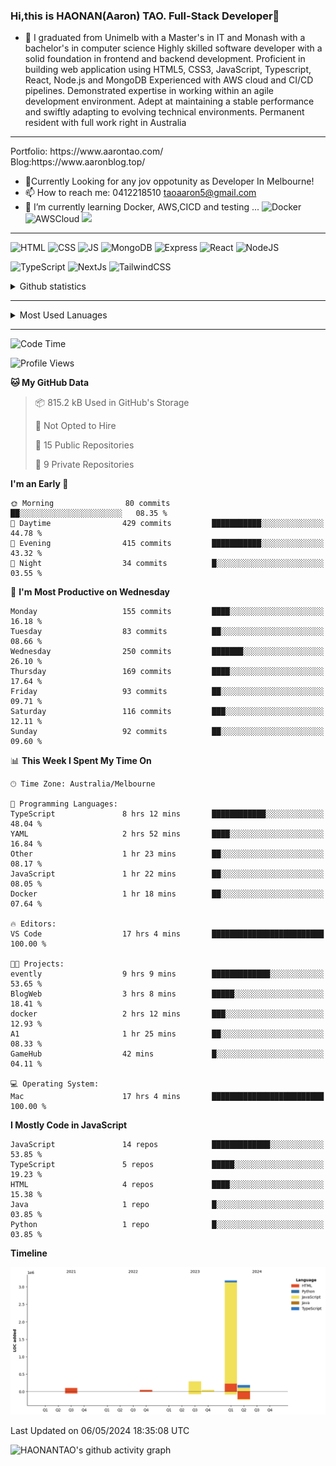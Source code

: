 ### Hi,this is HAONAN(Aaron) TAO. Full-Stack Developer👋

- 🔭 I graduated from Unimelb with a Master's in IT and Monash with a bachelor's in computer science
Highly skilled software developer with a solid foundation in frontend  and backend development. Proficient in building web application using HTML5, CSS3, JavaScript, Typescript, React, Node.js and MongoDB
Experienced with AWS cloud and CI/CD pipelines.
Demonstrated expertise in working within an agile development environment.
Adept at maintaining a stable performance and swiftly adapting to evolving technical environments.
Permanent resident with full work right in Australia
<hr/>
Portfolio: https://www.aarontao.com/
<br/>
Blog:https://www.aaronblog.top/

- 💬Currently Looking for any jov oppotunity as Developer In Melbourne!
- 📫 How to reach me:  0412218510   taoaaron5@gmail.com
- 🌱 I’m currently learning Docker, AWS,CICD and testing ...
![Docker](https://img.shields.io/badge/Docker-yellow?style=plastic)
![AWSCloud](https://img.shields.io/badge/AWS-yellow?style=plastic)
![](https://metrics.lecoq.io/insights/HAONANTAO)
<hr/>

![HTML](https://img.shields.io/badge/-HTML5-E34F26?style=flat-square&logo=html5&logoColor=white)
![CSS](https://img.shields.io/badge/-CSS3-1572B6?style=flat-square&logo=css3)
![JS](https://img.shields.io/badge/-JavaScript-oringe?style=flat-square&logo=javascript)
![MongoDB](https://img.shields.io/badge/MongoDB-blue?style=plastic)
![Express](https://img.shields.io/badge/Express-blue?style=plastic)
![React](https://img.shields.io/badge/react-blue?style=plastic)
![NodeJS](https://img.shields.io/badge/NodeJS-blue?style=plastic)

![TypeScript](https://img.shields.io/badge/TypeScript-blue?style=plastic)
![NextJs](https://img.shields.io/badge/NextJs-blue?style=plastic)
![TailwindCSS](https://img.shields.io/badge/TailwindCSS-blue?style=plastic)


<!-- [![Aaron's Most used languages](https://github-readme-stats.vercel.app/api/top-langs/?username=haonantao)]-->
<details>
  <summary>Github statistics</summary>
  <p align="center">
    <img src="https://github-readme-stats.vercel.app/api?username=HAONANTAO&show_icons=true" height="300"/>
  </p>
</details>
<hr/>
<details>
  <summary>Most Used Lanuages</summary>
  <p align="center">
    <img src="https://github-readme-stats.vercel.app/api/top-langs/?username=HAONANTAO&layout=donut-vertical" height="300"/>
  </p>
</details>

<hr/>

<!--START_SECTION:waka-->
![Code Time](http://img.shields.io/badge/Code%20Time-105%20hrs%2030%20mins-blue)

![Profile Views](http://img.shields.io/badge/Profile%20Views-16-blue)

**🐱 My GitHub Data** 

> 📦 815.2 kB Used in GitHub's Storage 
 > 
> 🚫 Not Opted to Hire
 > 
> 📜 15 Public Repositories 
 > 
> 🔑 9 Private Repositories 
 > 
**I'm an Early 🐤** 

```text
🌞 Morning                80 commits          ██░░░░░░░░░░░░░░░░░░░░░░░   08.35 % 
🌆 Daytime                429 commits         ███████████░░░░░░░░░░░░░░   44.78 % 
🌃 Evening                415 commits         ███████████░░░░░░░░░░░░░░   43.32 % 
🌙 Night                  34 commits          █░░░░░░░░░░░░░░░░░░░░░░░░   03.55 % 
```
📅 **I'm Most Productive on Wednesday** 

```text
Monday                   155 commits         ████░░░░░░░░░░░░░░░░░░░░░   16.18 % 
Tuesday                  83 commits          ██░░░░░░░░░░░░░░░░░░░░░░░   08.66 % 
Wednesday                250 commits         ███████░░░░░░░░░░░░░░░░░░   26.10 % 
Thursday                 169 commits         ████░░░░░░░░░░░░░░░░░░░░░   17.64 % 
Friday                   93 commits          ██░░░░░░░░░░░░░░░░░░░░░░░   09.71 % 
Saturday                 116 commits         ███░░░░░░░░░░░░░░░░░░░░░░   12.11 % 
Sunday                   92 commits          ██░░░░░░░░░░░░░░░░░░░░░░░   09.60 % 
```


📊 **This Week I Spent My Time On** 

```text
🕑︎ Time Zone: Australia/Melbourne

💬 Programming Languages: 
TypeScript               8 hrs 12 mins       ████████████░░░░░░░░░░░░░   48.04 % 
YAML                     2 hrs 52 mins       ████░░░░░░░░░░░░░░░░░░░░░   16.84 % 
Other                    1 hr 23 mins        ██░░░░░░░░░░░░░░░░░░░░░░░   08.17 % 
JavaScript               1 hr 22 mins        ██░░░░░░░░░░░░░░░░░░░░░░░   08.05 % 
Docker                   1 hr 18 mins        ██░░░░░░░░░░░░░░░░░░░░░░░   07.64 % 

🔥 Editors: 
VS Code                  17 hrs 4 mins       █████████████████████████   100.00 % 

🐱‍💻 Projects: 
evently                  9 hrs 9 mins        █████████████░░░░░░░░░░░░   53.65 % 
BlogWeb                  3 hrs 8 mins        █████░░░░░░░░░░░░░░░░░░░░   18.41 % 
docker                   2 hrs 12 mins       ███░░░░░░░░░░░░░░░░░░░░░░   12.93 % 
A1                       1 hr 25 mins        ██░░░░░░░░░░░░░░░░░░░░░░░   08.33 % 
GameHub                  42 mins             █░░░░░░░░░░░░░░░░░░░░░░░░   04.11 % 

💻 Operating System: 
Mac                      17 hrs 4 mins       █████████████████████████   100.00 % 
```

**I Mostly Code in JavaScript** 

```text
JavaScript               14 repos            █████████████░░░░░░░░░░░░   53.85 % 
TypeScript               5 repos             █████░░░░░░░░░░░░░░░░░░░░   19.23 % 
HTML                     4 repos             ████░░░░░░░░░░░░░░░░░░░░░   15.38 % 
Java                     1 repo              █░░░░░░░░░░░░░░░░░░░░░░░░   03.85 % 
Python                   1 repo              █░░░░░░░░░░░░░░░░░░░░░░░░   03.85 % 
```



**Timeline**

![Lines of Code chart](https://raw.githubusercontent.com/HAONANTAO/HAONANTAO/main/assets/bar_graph.png)


 Last Updated on 06/05/2024 18:35:08 UTC
<!--END_SECTION:waka-->


![HAONANTAO's github activity graph](https://github-readme-activity-graph.vercel.app/graph?username=HAONANTAO&theme=tokyo-night)


